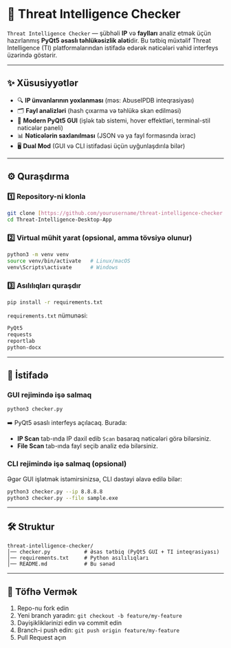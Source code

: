 # 📘 Threat Intelligence Checker

`Threat Intelligence Checker` — şübhəli **IP** və **faylları** analiz etmək üçün hazırlanmış **PyQt5 əsaslı təhlükəsizlik aləti**dir.
Bu tətbiq müxtəlif Threat Intelligence (TI) platformalarından istifadə edərək nəticələri vahid interfeys üzərində göstərir.

---

## ✨ Xüsusiyyətlər

* 🔍 **IP ünvanlarının yoxlanması** (məs: AbuseIPDB inteqrasiyası)
* 🗂 **Fayl analizləri** (hash çıxarma və təhlükə skan edilməsi)
* 🎨 **Modern PyQt5 GUI** (işlək tab sistemi, hover effektləri, terminal-stil nəticələr paneli)
* 📊 **Nəticələrin saxlanılması** (JSON və ya fayl formasında ixrac)
* 🖥 **Dual Mod** (GUI və CLI istifadəsi üçün uyğunlaşdırıla bilər)

---

## ⚙️ Quraşdırma

### 1️⃣ Repository-ni klonla

```bash
git clone [https://github.com/yourusername/threat-intelligence-checker.git](https://github.com/nijatmansimov/Threat-Intelligence-Desktop-App.git)
cd Threat-Intelligence-Desktop-App
```

### 2️⃣ Virtual mühit yarat (opsional, amma tövsiyə olunur)

```bash
python3 -m venv venv
source venv/bin/activate   # Linux/macOS
venv\Scripts\activate      # Windows
```

### 3️⃣ Asılılıqları quraşdır

```bash
pip install -r requirements.txt
```

`requirements.txt` nümunəsi:

```txt
PyQt5
requests
reportlab
python-docx
```

---

## 🚀 İstifadə

### GUI rejimində işə salmaq

```bash
python3 checker.py
```

➡️ PyQt5 əsaslı interfeys açılacaq. Burada:

* **IP Scan** tab-ında IP daxil edib `Scan` basaraq nəticələri görə bilərsiniz.
* **File Scan** tab-ında fayl seçib analiz edə bilərsiniz.

### CLI rejimində işə salmaq (opsional)

Əgər GUI işlətmək istəmirsinizsə, CLI dəstəyi əlavə edilə bilər:

```bash
python3 checker.py --ip 8.8.8.8
python3 checker.py --file sample.exe
```

---

## 🛠 Struktur

```
threat-intelligence-checker/
│── checker.py           # Əsas tətbiq (PyQt5 GUI + TI inteqrasiyası)
│── requirements.txt     # Python asılılıqları
│── README.md            # Bu sənəd
```

---

## 🤝 Töfhə Vermək

1. Repo-nu fork edin
2. Yeni branch yaradın: `git checkout -b feature/my-feature`
3. Dəyişikliklərinizi edin və commit edin
4. Branch-i push edin: `git push origin feature/my-feature`
5. Pull Request açın
